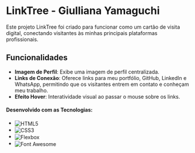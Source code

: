 # LinkTree - Giulliana Yamaguchi

<p> Este projeto LinkTree foi criado para funcionar como um cartão de visita digital, conectando visitantes às minhas principais plataformas profissionais. <p>

## Funcionalidades

- **Imagem de Perfil**: Exibe uma imagem de perfil centralizada.
- **Links de Conexão**: Oferece links para meu portfólio, GitHub, LinkedIn e WhatsApp, permitindo que os visitantes entrem em contato e conheçam meu trabalho.
- **Efeito Hover**: Interatividade visual ao passar o mouse sobre os links.

<h4>Desenvolvido com as Tecnologias:</h4>
<ul>
   <li><img align="center" alt="HTML5" src="https://img.shields.io/badge/HTML5-E34F26?style=for-the-badge&logo=html5&logoColor=white"></li>
        <li><img align="center" alt="CSS3" src="https://img.shields.io/badge/CSS3-1572B6?style=for-the-badge&logo=css3&logoColor=white"></li>
        <li><img align="center" alt="Flexbox" src="https://img.shields.io/badge/Flexbox-0A0A0A?style=for-the-badge&logo=css3&logoColor=white"></li>
        <li><img align="center" alt="Font Awesome" src="https://img.shields.io/badge/Font_Awesome-528DD7?style=for-the-badge&logo=font-awesome&logoColor=white"></li>

</ul>